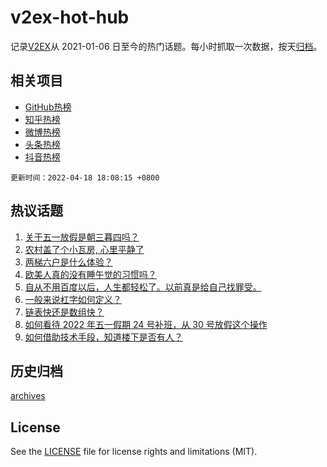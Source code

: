 # v2ex-hot-hub

 记录[V2EX](https://www.v2ex.com/)从 2021-01-06 日至今的热门话题。每小时抓取一次数据，按天[归档](archives)。
 
 ## 相关项目

- [GitHub热榜](https://github.com/snaildev/github-hot-hub)
- [知乎热榜](https://github.com/snaildev/zhihu-hot-hub)
- [微博热榜](https://github.com/snaildev/weibo-hot-hub)
- [头条热榜](https://github.com/snaildev/toutiao-hot-hub)
- [抖音热榜](https://github.com/snaildev/douyin-hot-hub)


 `更新时间：2022-04-18 18:08:15 +0800`

## 热议话题

1. [关于五一放假是朝三暮四吗？](https://www.v2ex.com/t/847656)
1. [农村盖了个小瓦房, 心里平静了](https://www.v2ex.com/t/847560)
1. [两梯六户是什么体验？](https://www.v2ex.com/t/847572)
1. [欧美人真的没有睡午觉的习惯吗？](https://www.v2ex.com/t/847561)
1. [自从不用百度以后，人生都轻松了。以前真是给自己找罪受。](https://www.v2ex.com/t/847603)
1. [一般来说杠字如何定义？](https://www.v2ex.com/t/847578)
1. [链表快还是数组快？](https://www.v2ex.com/t/847588)
1. [如何看待 2022 年五一假期 24 号补班，从 30 号放假这个操作](https://www.v2ex.com/t/847595)
1. [如何借助技术手段，知道楼下是否有人？](https://www.v2ex.com/t/847534)

## 历史归档

[archives](archives)

## License

See the [LICENSE](LICENSE) file for license rights and limitations (MIT).
